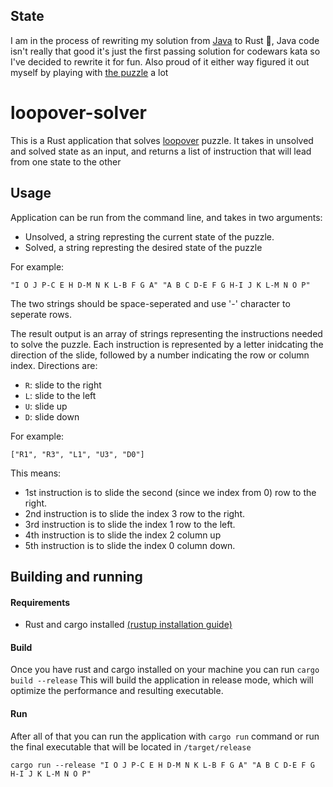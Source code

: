 ## State
I am in the process of rewriting my solution from [Java](https://github.com/wezik/solutions/blob/main/src/main/java/com/demo/codewars/loopover_solver/Loopover.java) to Rust 🦀, Java code isn't really that good it's just the first passing solution for codewars kata so I've decided to rewrite it for fun. Also proud of it either way figured it out myself by playing with [the puzzle](https://loopover.xyz) a lot

# loopover-solver
This is a Rust application that solves [loopover](https://loopover.xyz) puzzle.
It takes in unsolved and solved state as an input, and returns a list of instruction that will lead from one state to the other

## Usage
Application can be run from the command line, and takes in two arguments:

- Unsolved, a string represting the current state of the puzzle.
- Solved, a string represting the desired state of the puzzle

For example:

`"I O J P-C E H D-M N K L-B F G A" "A B C D-E F G H-I J K L-M N O P"`

The two strings should be space-seperated and use '-' character to seperate rows.

The result output is an array of strings representing the instructions needed to solve the puzzle. Each instruction is represented by a letter inidcating the direction of the slide, followed by a number indicating the row or column index. Directions are:
- `R`: slide to the right
- `L`: slide to the left
- `U`: slide up
- `D`: slide down

For example:

```["R1", "R3", "L1", "U3", "D0"]```

This means: 
- 1st instruction is to slide the second (since we index from 0) row to the right. 
- 2nd instruction is to slide the index 3 row to the right.
- 3rd instruction is to slide the index 1 row to the left.
- 4th instruction is to slide the index 2 column up
- 5th instruction is to slide the index 0 column down.

## Building and running
#### Requirements
- Rust and cargo installed [(rustup installation guide)](https://www.rust-lang.org/tools/install)
#### Build
Once you have rust and cargo installed on your machine you can run
```cargo build --release```
This will build the application in release mode, which will optimize the performance and resulting executable.
#### Run
After all of that you can run the application with `cargo run` command or run the final executable that will be located in `/target/release`

```cargo run --release "I O J P-C E H D-M N K L-B F G A" "A B C D-E F G H-I J K L-M N O P"```
